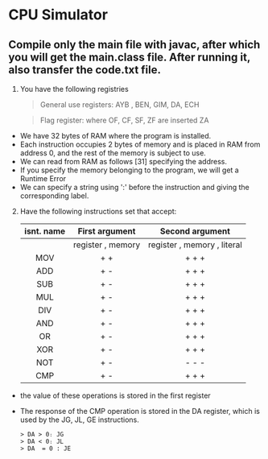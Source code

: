 # CPU Simulator
## Compile only the main file with javac, after which you will get the main.class file. After running it, also transfer the code.txt file.

1. You have the following registries 
    > General use registers:
            AYB ,
            BEN,
            GIM,
            DA,
            ECH
   
    > Flag register: where OF, CF, SF, ZF are inserted
            ZA
+ We have 32 bytes of RAM where the program is installed.
+ Each instruction occupies 2 bytes of memory and is placed in RAM from address 0, and the rest of the memory is subject to use.
+ We can read from RAM as follows [31] specifying the address.
+ If you specify the memory belonging to the program, we will get a Runtime Error
+ We can specify a string using ':' before the instruction and giving the corresponding label.

2. Have the following instructions set that accept:

    | isnt. name | First argument | Second argument |
    |        :---: |     :---:      |         :---:   |
    |    | register , memory  | register , memory , literal   |
    | MOV   | +  +  | + + +   |
   | ADD   | + -  | + + +   |
   | SUB    | +  -  | + + +   |
   | MUL   | +  -  | + + +   |
   | DIV   | +  -  | + + +   |
   | AND   | +  -  | + + +   |
   | OR   | +  -  | + + +   |
   | XOR  | +  -  |+ + +    |
   | NOT | +  -  | - - -    |
   | CMP    | +  -  | + + +   |

+ the value of these operations is stored in the first register
+ The response of the CMP operation is stored in the DA register, which is used by the JG, JL, GE instructions.

      > DA > 0։ JG 
      > DA < 0։ JԼ 
      > DA  = 0 : JE
